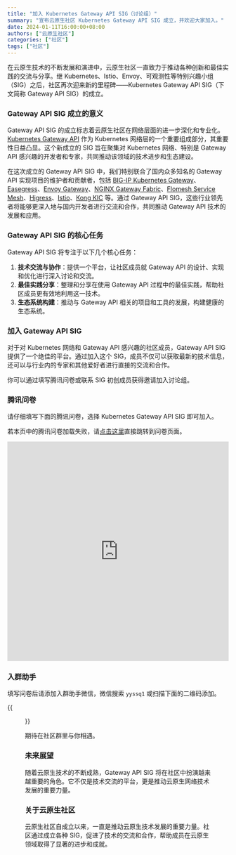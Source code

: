 ```yaml
---
title: "加入 Kubernetes Gateway API SIG（讨论组）"
summary: "宣布云原生社区 Kubernetes Gateway API SIG 成立，并欢迎大家加入。"
date: 2024-01-11T16:00:00+08:00
authors: ["云原生社区"]
categories: ["社区"]
tags: ["社区"]
---
```


在云原生技术的不断发展和演进中，云原生社区一直致力于推动各种创新和最佳实践的交流与分享。继 Kubernetes、Istio、Envoy、可观测性等特别兴趣小组（SIG）之后，社区再次迎来新的里程碑——Kubernetes Gateway API SIG（下文简称 Gateway API SIG）的成立。

### Gateway API SIG 成立的意义

Gateway API SIG 的成立标志着云原生社区在网络层面的进一步深化和专业化。[Kubernetes Gateway API](https://gateway-api.sigs.k8s.io/) 作为 Kubernetes 网络层的一个重要组成部分，其重要性日益凸显。这个新成立的 SIG 旨在聚集对 Kubernetes 网络、特别是 Gateway API 感兴趣的开发者和专家，共同推动该领域的技术进步和生态建设。

在这次成立的 Gateway API SIG 中，我们特别联合了国内众多知名的 Gateway API 实现项目的维护者和贡献者，包括 [BIG-IP Kubernetes Gateway](https://github.com/f5devcentral/bigip-kubernetes-gateway)、[Easegress](https://github.com/megaease/easegress)、[Envoy Gateway](https://github.com/envoyproxy/gateway)、[NGINX Gateway Fabric](https://github.com/nginxinc/nginx-gateway-fabric)、[Flomesh Service Mesh](https://github.com/flomesh-io)、[Higress](https://github.com/alibaba/higress)、[Istio](https://github.com/istio/istio)、[Kong KIC](https://github.com/kong/kubernetes-ingress-controller) 等。通过 Gateway API SIG，这些行业领先者将能够更深入地与国内开发者进行交流和合作，共同推动 Gateway API 技术的发展和应用。

### Gateway API SIG 的核心任务

Gateway API SIG 将专注于以下几个核心任务：
1. **技术交流与协作**：提供一个平台，让社区成员就 Gateway API 的设计、实现和优化进行深入讨论和交流。
2. **最佳实践分享**：整理和分享在使用 Gateway API 过程中的最佳实践，帮助社区成员更有效地利用这一技术。
3. **生态系统构建**：推动与 Gateway API 相关的项目和工具的发展，构建健康的生态系统。

### 加入 Gateway API SIG

对于对 Kubernetes 网络和 Gateway API 感兴趣的社区成员，Gateway API SIG 提供了一个绝佳的平台。通过加入这个 SIG，成员不仅可以获取最新的技术信息，还可以与行业内的专家和其他爱好者进行直接的交流和合作。

你可以通过填写腾讯问卷或联系 SIG 初创成员获得邀请加入讨论组。

### 腾讯问卷

请仔细填写下面的腾讯问卷，选择 Kubernetes Gateway API SIG 即可加入。

若本页中的腾讯问卷加载失败，请[点击这里](https://wj.qq.com/s2/5479026/bf82/)直接跳转到问卷页面。

<iframe height="500" width="100%" id="tencent_survey" src="https://wj.qq.com/s2/5479026/bf82/" frameborder="0" onload="" allowfullscreen sandbox="allow-same-origin allow-scripts allow-modals allow-downloads allow-forms allow-popups"></iframe>

### 入群助手

填写问卷后请添加入群助手微信，微信搜索 `yyssq1` 或扫描下面的二维码添加。

{{<figure title="入群助手二维码" alt="入群助手二维码" src="yyssq1-wechat.jpg" width="128px">}}

期待在社区群里与你相遇。

### 未来展望

随着云原生技术的不断成熟，Gateway API SIG 将在社区中扮演越来越重要的角色。它不仅是技术交流的平台，更是推动云原生网络技术发展的重要力量。

### 关于云原生社区

云原生社区自成立以来，一直是推动云原生技术发展的重要力量。社区通过成立各种 SIG，促进了技术的交流和合作，帮助成员在云原生领域取得了显著的进步和成就。
